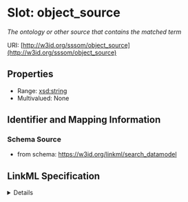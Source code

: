 # Slot: object_source
_The ontology or other source that contains the matched term_


URI: [http://w3id.org/sssom/object_source](http://w3id.org/sssom/object_source)



<!-- no inheritance hierarchy -->




## Properties

* Range: [xsd:string](http://www.w3.org/2001/XMLSchema#string)
* Multivalued: None







## Identifier and Mapping Information







### Schema Source


* from schema: https://w3id.org/linkml/search_datamodel




## LinkML Specification

<details>
```yaml
name: object_source
description: The ontology or other source that contains the matched term
from_schema: https://w3id.org/linkml/search_datamodel
rank: 1000
slot_uri: sssom:object_source
alias: object_source
domain_of:
- SearchResult
range: string

```
</details>